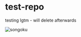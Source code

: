 # test-repo
testing lgtm - will delete afterwards

![songoku](http://4.bp.blogspot.com/-zk3Jwt3FueY/UCl0Fg8hSOI/AAAAAAAAC7Q/z1bDHBn3dz8/s1600/Captura+de+pantalla+2011-10-22+a+las+14.48.22.png)
